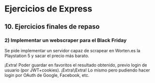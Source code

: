 # Ejercicios de Express

## 10. Ejercicios finales de repaso


### 2) Implementar un webscraper para el Black Friday

Se pide implementar un servidor capaz de scrapear en Worten.es la Playstation 5 y sacar el precio más barato.

¡Extra! Poder guardar en favoritos el resultado obtenido, previo login de usuario (por JWT+cookies).
¡Extra!¡Extra! Lo mismo pero pudiendo hacer login por OAuth de Google, Facebook, etc.